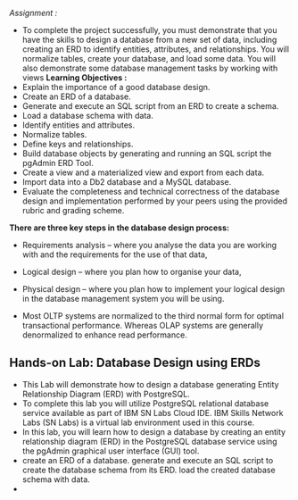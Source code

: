 *Assignment :*

- To complete the project successfully, you must demonstrate that you have the skills to design a database from a new set of data, including creating an ERD to identify entities, attributes, and relationships. You will normalize tables, create your database, and load some data. You will also demonstrate some database management tasks by working with views
**Learning Objectives :**
- Explain the importance of a good database design.
- Create an ERD of a database.
- Generate and execute an SQL script from an ERD to create a schema.
- Load a database schema with data.
- Identify entities and attributes.
- Normalize tables.
- Define keys and relationships.
- Build database objects by generating and running an SQL script the pgAdmin ERD Tool.
- Create a view and a materialized view and export from each data.
- Import data into a Db2 database and a MySQL database.
- Evaluate the completeness and technical correctness of the database design and implementation performed by your peers using the provided rubric and grading scheme.



**There are three key steps in the database design process:**
- Requirements analysis – where you analyse the data you are working with and the requirements for the use of that data,
- Logical design – where you plan how to organise your data,
- Physical design – where you plan how to implement your logical design in the database management system you will be using.

-  Most OLTP systems are normalized to the third normal form for optimal transactional performance. Whereas OLAP systems are generally denormalized to enhance read performance.

## Hands-on Lab: Database Design using ERDs
- This Lab will demonstrate how to design a database generating Entity Relationship Diagram (ERD) with PostgreSQL.
- To complete this lab you will utilize PostgreSQL relational database service available as part of IBM SN Labs Cloud IDE. IBM Skills Network Labs (SN Labs) is a virtual lab environment used in this course.
- In this lab, you will learn how to design a database by creating an entity relationship diagram (ERD) in the PostgreSQL database service using the pgAdmin graphical user interface (GUI) tool.
- create an ERD of a database. generate and execute an SQL script to create the database schema from its ERD. load the created database schema with data.
- 

















